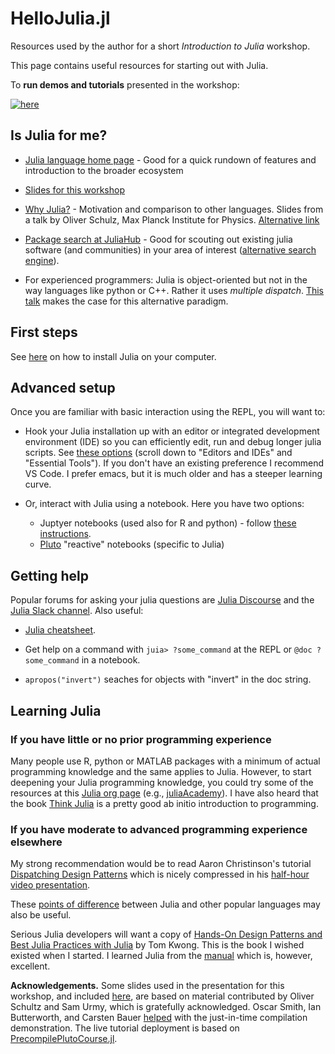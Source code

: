 # HelloJulia.jl

Resources used by the author for a short *Introduction to Julia* workshop.

This page contains useful resources for starting out with Julia.

To **run demos and tutorials** presented in the workshop:

[![here](https://img.shields.io/badge/run-demos%2Ftutorials-informational)](INSTALLATION.md)


## Is Julia for me?

- [Julia language home page](https://julialang.org) - Good for a quick
  rundown of features and introduction to the broader ecosystem
  
- [Slides for this workshop](/slides/slides.pdf)

- [Why Julia?](https://indico.cern.ch/event/1074269/contributions/4539601/attachments/2317518/3945412/why-julia%20slides.pdf) - Motivation and comparison to other languages. Slides from a talk by Oliver Schulz, Max Planck Institute for Physics.  [Alternative link](https://github.com/oschulz/Why-Julia)

- [Package search at JuliaHub](https://juliahub.com/ui/Packages) - Good for scouting out existing julia software (and communities) in your area of interest ([alternative search engine](https://juliapackages.com/packages?search=)).

- For experienced programmers: Julia is object-oriented but not in the way languages like python or C++. Rather it uses *multiple dispatch*. [This talk](https://www.youtube.com/watch?v=kc9HwsxE1OY) makes the case for this alternative paradigm.


## First steps

See [here](/FIRST_STEPS.md) on how to install Julia on your computer.


## Advanced setup

Once you are familiar with basic interaction using the REPL, you will want to:

- Hook your Julia installation up with an editor or integrated
  development environment (IDE) so you can efficiently edit, run and
  debug longer julia scripts. See [these
  options](https://julialang.org) (scroll down to "Editors and IDEs"
  and "Essential Tools"). If you don't have an existing preference I
  recommend VS Code. I prefer emacs, but it is much older and has a
  steeper learning curve.

- Or, interact with Julia using a notebook. Here you have two options:
  - Juptyer notebooks (used also for R and python) - follow [these
	instructions](https://github.com/JuliaLang/IJulia.jl).
  - [Pluto](https://github.com/fonsp/Pluto.jl) "reactive" notebooks (specific to Julia)


## Getting help

Popular forums for asking your julia questions are [Julia
Discourse](https://discourse.julialang.org) and the [Julia Slack
channel](https://julialang.org/slack/). Also useful:

- [Julia cheatsheet](https://juliadocs.github.io/Julia-Cheat-Sheet/).

- Get help on a command with `juia> ?some_command` at the REPL or `@doc ?some_command` in a notebook.

- `apropos("invert")` seaches for objects with "invert" in the doc string.


## Learning Julia

### If you have little or no prior programming experience

Many people use R, python or MATLAB packages with a minimum of actual
programming knowledge and the same applies to Julia. However, to start
deepening your Julia programming knowledge, you could try some of the
resources at this [Julia org page](https://julialang.org/learning/)
(e.g., [juliaAcademy](https://juliaacademy.com)). I have also heard
that the book [Think
Julia](https://benlauwens.github.io/ThinkJulia.jl/latest/book.html) is
a pretty good ab initio introduction to programming.


### If you have moderate to advanced programming experience elsewhere

My strong recommendation would be to read Aaron Christinson's tutorial
[Dispatching Design
Patterns](https://github.com/ninjaaron/dispatching-design-patterns)
which is nicely compressed in his [half-hour
video presentation](https://www.youtube.com/watch?v=n-E-1-A_rZM).

These [points of
difference](https://docs.julialang.org/en/v1/manual/noteworthy-differences/)
between Julia and other popular languages may also be useful.

Serious Julia developers will want a copy of [Hands-On Design Patterns
and Best Julia Practices with Julia](https://www.perlego.com/book/1365831/handson-design-patterns-and-best-practices-with-julia-proven-solutions-to-common-problems-in-software-design-for-julia-1x-pdf?utm_source=google&utm_medium=cpc&gclid=CjwKCAjw_L6LBhBbEiwA4c46uv-v5MDWoUCnOsWjAsPQ1OWcownNPPDrKDhhlwNbGG69_zSNFwyM5RoCMgcQAvD_BwE) by Tom Kwong. This is the book
I wished existed when I started. I learned Julia from the
[manual](https://docs.julialang.org/en/v1/) which is, however,
excellent.

**Acknowledgements.** Some slides used in the presentation for this
workshop, and included [here](/slides), are based on material
contributed by Oliver Schultz and Sam Urmy, which is gratefully
acknowledged. Oscar Smith, Ian Butterworth, and Carsten Bauer
[helped](https://discourse.julialang.org/t/looking-for-simple-example-to-explain-ahead-of-time-compilation/71471/3)
with the just-in-time compilation demonstration. The live tutorial deployment is based on [PrecompilePlutoCourse.jl](https://github.com/jbrea/PrecompilePlutoCourse.jl).

